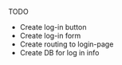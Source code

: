 TODO

* Create log-in button
* Create log-in form
* Create routing to login-page
* Create DB for log in info
